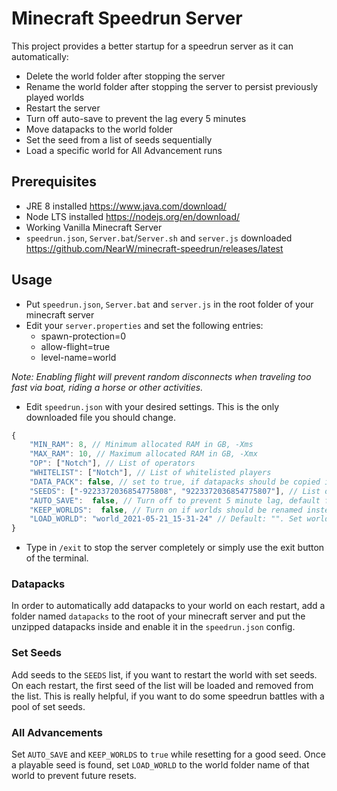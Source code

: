 # Minecraft Speedrun Server

This project provides a better startup for a speedrun server as it can automatically:

-   Delete the world folder after stopping the server
-   Rename the world folder after stopping the server to persist previously played worlds
-   Restart the server
-   Turn off auto-save to prevent the lag every 5 minutes
-   Move datapacks to the world folder
-   Set the seed from a list of seeds sequentially
-   Load a specific world for All Advancement runs

## Prerequisites

-   JRE 8 installed https://www.java.com/download/
-   Node LTS installed https://nodejs.org/en/download/
-   Working Vanilla Minecraft Server
-   `speedrun.json`, `Server.bat`/`Server.sh` and `server.js` downloaded https://github.com/NearW/minecraft-speedrun/releases/latest

## Usage

-   Put `speedrun.json`, `Server.bat` and `server.js` in the root folder of your minecraft server
-   Edit your `server.properties` and set the following entries:
    -   spawn-protection=0
    -   allow-flight=true
    -   level-name=world

_Note: Enabling flight will prevent random disconnects when traveling too fast via boat, riding a horse or other activities._

-   Edit `speedrun.json` with your desired settings. This is the only downloaded file you should change.

```ts
{
    "MIN_RAM": 8, // Minimum allocated RAM in GB, -Xms
    "MAX_RAM": 10, // Maximum allocated RAM in GB, -Xmx
    "OP": ["Notch"], // List of operators
    "WHITELIST": ["Notch"], // List of whitelisted players
    "DATA_PACK": false, // set to true, if datapacks should be copied into the world
    "SEEDS": ["-9223372036854775808", "9223372036854775807"], // List of set seeds that are played one by one, set [] to disable this option
    "AUTO_SAVE":  false, // Turn off to prevent 5 minute lag, default false
    "KEEP_WORLDS":  false, // Turn on if worlds should be renamed instead of deleted, default false
    "LOAD_WORLD": "world_2021-05-21_15-31-24" // Default: "". Set world folder name that should be loaded on server start instead of deleting/archiving the world.
}
```

-   Type in `/exit` to stop the server completely or simply use the exit button of the terminal.

### Datapacks

In order to automatically add datapacks to your world on each restart, add a folder named `datapacks` to the root of your
minecraft server and put the unzipped datapacks inside and enable it in the `speedrun.json` config.

### Set Seeds

Add seeds to the `SEEDS` list, if you want to restart the world with set seeds. On each restart, the first seed of the list will be loaded and removed from the list.
This is really helpful, if you want to do some speedrun battles with a pool of set seeds.

### All Advancements

Set `AUTO_SAVE` and `KEEP_WORLDS` to `true` while resetting for a good seed. Once a playable seed is found,
set `LOAD_WORLD` to the world folder name of that world to prevent future resets.
